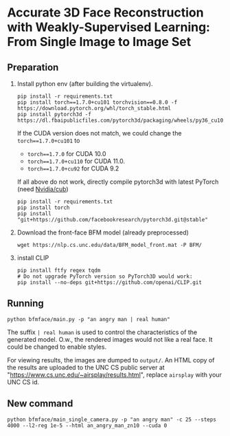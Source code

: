 # Accurate 3D Face Reconstruction with Weakly-Supervised Learning: From Single Image to Image Set

## Preparation
1. Install python env (after building the virtualenv).
   ```
   pip install -r requirements.txt
   pip install torch==1.7.0+cu101 torchvision==0.8.0 -f https://download.pytorch.org/whl/torch_stable.html
   pip install pytorch3d -f https://dl.fbaipublicfiles.com/pytorch3d/packaging/wheels/py36_cu101_pyt170/download.html
   ```
    If the CUDA version does not match, we could change the `torch==1.7.0+cu101` to
      - `torch==1.7.0` for CUDA 10.0
      - `torch==1.7.0+cu110` for CUDA 11.0.
      - `torch==1.7.0+cu92` for CUDA 9.2 
    
    If all above  do not work, directly compile pytorch3d with latest PyTorch (need [Nvidia/cub](https://github.com/NVIDIA/cub))
   ```
   pip install -r requirements.txt
   pip install torch
   pip install "git+https://github.com/facebookresearch/pytorch3d.git@stable"
   ```
2. Download the front-face BFM model (already preprocessed)
   ```shell
   wget https://nlp.cs.unc.edu/data/BFM_model_front.mat -P BFM/ 
   ```
3. install CLIP
   ```shell
   pip install ftfy regex tqdm
   # Do not upgrade PyTorch version so PyTorch3D would work:
   pip install --no-deps git+https://github.com/openai/CLIP.git  
   ```


## Running
```shell
python bfmface/main.py -p "an angry man | real human"
```
The suffix `| real human` is used to control the characteristics of the generated model.
O.w., the rendered images would not like a real face. It could be changed to enable styles.

For viewing results, the images are dumped to `output/`.
An HTML copy of the results are uploaded to the UNC CS public server at "https://www.cs.unc.edu/~airsplay/results.html", replace `airsplay` with your UNC CS id.


## New command
```shell
python bfmface/main_single_camera.py -p "an angry man" -c 25 --steps 4000 --l2-reg 1e-5 --html an_angry_man_zn10 --cuda 0
```
